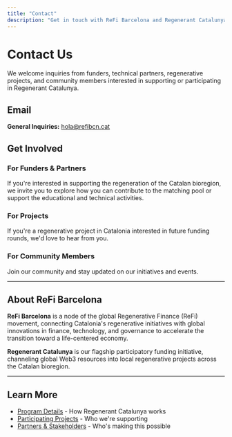```yaml
---
title: "Contact"
description: "Get in touch with ReFi Barcelona and Regenerant Catalunya"
---
```


# Contact Us

We welcome inquiries from funders, technical partners, regenerative projects, and community members interested in supporting or participating in Regenerant Catalunya.

## Email

**General Inquiries:** [hola@refibcn.cat](mailto:hola@refibcn.cat)

## Get Involved

### For Funders & Partners
If you're interested in supporting the regeneration of the Catalan bioregion, we invite you to explore how you can contribute to the matching pool or support the educational and technical activities.

### For Projects
If you're a regenerative project in Catalonia interested in future funding rounds, we'd love to hear from you.

### For Community Members
Join our community and stay updated on our initiatives and events.

---

## About ReFi Barcelona

**ReFi Barcelona** is a node of the global Regenerative Finance (ReFi) movement, connecting Catalonia's regenerative initiatives with global innovations in finance, technology, and governance to accelerate the transition toward a life-centered economy.

**Regenerant Catalunya** is our flagship participatory funding initiative, channeling global Web3 resources into local regenerative projects across the Catalan bioregion.

---

## Learn More

- [Program Details](/program) - How Regenerant Catalunya works
- [Participating Projects](/projects) - Who we're supporting
- [Partners & Stakeholders](/partners) - Who's making this possible

